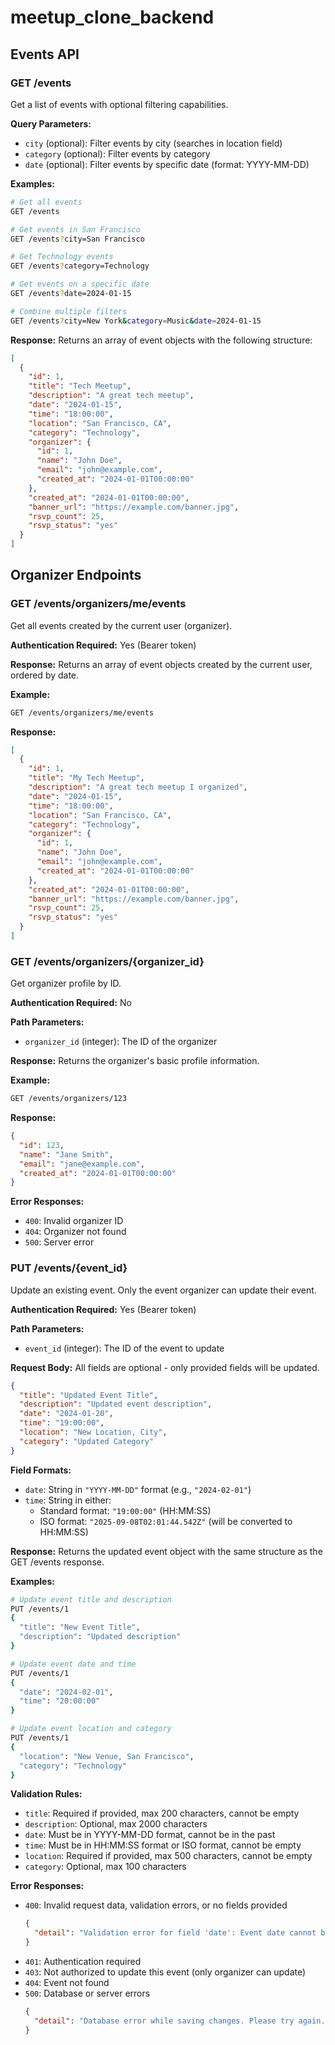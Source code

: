 # meetup_clone_backend

## Events API

### GET /events

Get a list of events with optional filtering capabilities.

**Query Parameters:**
- `city` (optional): Filter events by city (searches in location field)
- `category` (optional): Filter events by category
- `date` (optional): Filter events by specific date (format: YYYY-MM-DD)

**Examples:**
```bash
# Get all events
GET /events

# Get events in San Francisco
GET /events?city=San Francisco

# Get Technology events
GET /events?category=Technology

# Get events on a specific date
GET /events?date=2024-01-15

# Combine multiple filters
GET /events?city=New York&category=Music&date=2024-01-15
```

**Response:**
Returns an array of event objects with the following structure:
```json
[
  {
    "id": 1,
    "title": "Tech Meetup",
    "description": "A great tech meetup",
    "date": "2024-01-15",
    "time": "18:00:00",
    "location": "San Francisco, CA",
    "category": "Technology",
    "organizer": {
      "id": 1,
      "name": "John Doe",
      "email": "john@example.com",
      "created_at": "2024-01-01T00:00:00"
    },
    "created_at": "2024-01-01T00:00:00",
    "banner_url": "https://example.com/banner.jpg",
    "rsvp_count": 25,
    "rsvp_status": "yes"
  }
]
```

## Organizer Endpoints

### GET /events/organizers/me/events

Get all events created by the current user (organizer).

**Authentication Required:** Yes (Bearer token)

**Response:**
Returns an array of event objects created by the current user, ordered by date.

**Example:**
```bash
GET /events/organizers/me/events
```

**Response:**
```json
[
  {
    "id": 1,
    "title": "My Tech Meetup",
    "description": "A great tech meetup I organized",
    "date": "2024-01-15",
    "time": "18:00:00",
    "location": "San Francisco, CA",
    "category": "Technology",
    "organizer": {
      "id": 1,
      "name": "John Doe",
      "email": "john@example.com",
      "created_at": "2024-01-01T00:00:00"
    },
    "created_at": "2024-01-01T00:00:00",
    "banner_url": "https://example.com/banner.jpg",
    "rsvp_count": 25,
    "rsvp_status": "yes"
  }
]
```

### GET /events/organizers/{organizer_id}

Get organizer profile by ID.

**Authentication Required:** No

**Path Parameters:**
- `organizer_id` (integer): The ID of the organizer

**Response:**
Returns the organizer's basic profile information.

**Example:**
```bash
GET /events/organizers/123
```

**Response:**
```json
{
  "id": 123,
  "name": "Jane Smith",
  "email": "jane@example.com",
  "created_at": "2024-01-01T00:00:00"
}
```

**Error Responses:**
- `400`: Invalid organizer ID
- `404`: Organizer not found
- `500`: Server error

### PUT /events/{event_id}

Update an existing event. Only the event organizer can update their event.

**Authentication Required:** Yes (Bearer token)

**Path Parameters:**
- `event_id` (integer): The ID of the event to update

**Request Body:**
All fields are optional - only provided fields will be updated.
```json
{
  "title": "Updated Event Title",
  "description": "Updated event description",
  "date": "2024-01-20",
  "time": "19:00:00",
  "location": "New Location, City",
  "category": "Updated Category"
}
```

**Field Formats:**
- `date`: String in `"YYYY-MM-DD"` format (e.g., `"2024-02-01"`)
- `time`: String in either:
  - Standard format: `"19:00:00"` (HH:MM:SS)
  - ISO format: `"2025-09-08T02:01:44.542Z"` (will be converted to HH:MM:SS)

**Response:**
Returns the updated event object with the same structure as the GET /events response.

**Examples:**
```bash
# Update event title and description
PUT /events/1
{
  "title": "New Event Title",
  "description": "Updated description"
}

# Update event date and time
PUT /events/1
{
  "date": "2024-02-01",
  "time": "20:00:00"
}

# Update event location and category
PUT /events/1
{
  "location": "New Venue, San Francisco",
  "category": "Technology"
}
```

**Validation Rules:**
- `title`: Required if provided, max 200 characters, cannot be empty
- `description`: Optional, max 2000 characters
- `date`: Must be in YYYY-MM-DD format, cannot be in the past
- `time`: Must be in HH:MM:SS format or ISO format, cannot be empty
- `location`: Required if provided, max 500 characters, cannot be empty
- `category`: Optional, max 100 characters

**Error Responses:**
- `400`: Invalid request data, validation errors, or no fields provided
  ```json
  {
    "detail": "Validation error for field 'date': Event date cannot be in the past"
  }
  ```
- `401`: Authentication required
- `403`: Not authorized to update this event (only organizer can update)
- `404`: Event not found
- `500`: Database or server errors
  ```json
  {
    "detail": "Database error while saving changes. Please try again."
  }
  ```